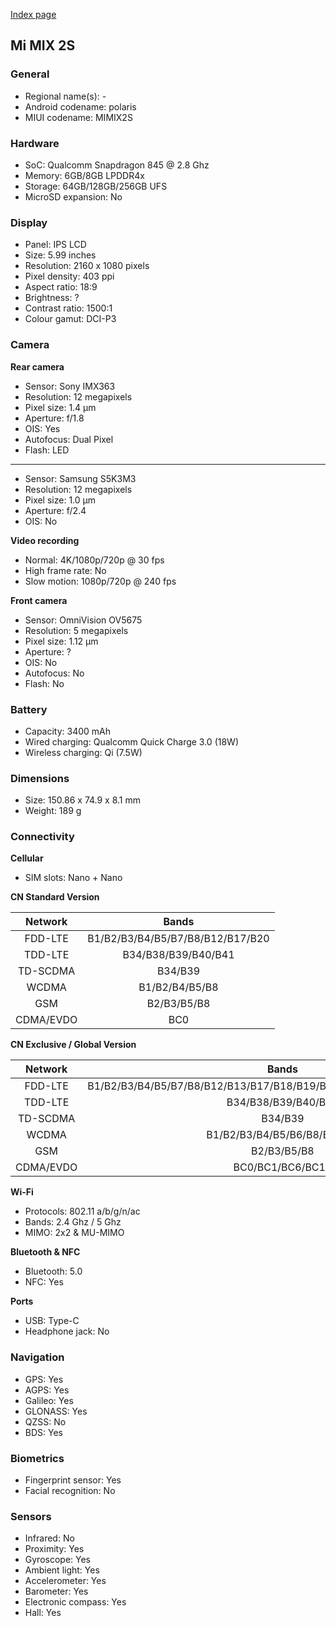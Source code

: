 [Index page](../../)

## Mi MIX 2S

### General

* Regional name(s): -
* Android codename: polaris
* MIUI codename: MIMIX2S

### Hardware

* SoC: Qualcomm Snapdragon 845 @ 2.8 Ghz
* Memory: 6GB/8GB LPDDR4x
* Storage: 64GB/128GB/256GB UFS
* MicroSD expansion: No

### Display

* Panel: IPS LCD
* Size: 5.99 inches
* Resolution: 2160 x 1080 pixels
* Pixel density: 403 ppi
* Aspect ratio: 18:9
* Brightness: ?
* Contrast ratio: 1500:1
* Colour gamut: DCI-P3

### Camera

**Rear camera**

* Sensor: Sony IMX363
* Resolution: 12 megapixels
* Pixel size: 1.4 µm
* Aperture: f/1.8
* OIS: Yes
* Autofocus: Dual Pixel
* Flash: LED

---

* Sensor: Samsung S5K3M3
* Resolution: 12 megapixels
* Pixel size: 1.0 µm
* Aperture: f/2.4
* OIS: No

**Video recording**

* Normal: 4K/1080p/720p @ 30 fps
* High frame rate: No
* Slow motion: 1080p/720p @ 240 fps

**Front camera**

* Sensor: OmniVision OV5675
* Resolution: 5 megapixels
* Pixel size: 1.12 µm
* Aperture: ?
* OIS: No
* Autofocus: No
* Flash: No

### Battery

* Capacity: 3400 mAh
* Wired charging: Qualcomm Quick Charge 3.0 (18W)
* Wireless charging: Qi (7.5W)

### Dimensions

* Size: 150.86 x 74.9 x 8.1 mm
* Weight: 189 g

### Connectivity

**Cellular**

* SIM slots: Nano + Nano

**CN Standard Version**

| Network | Bands |
|:---------:|:--------------------------------:|
| FDD-LTE | B1/B2/B3/B4/B5/B7/B8/B12/B17/B20 |
| TDD-LTE | B34/B38/B39/B40/B41 |
| TD-SCDMA | B34/B39 |
| WCDMA | B1/B2/B4/B5/B8 |
| GSM | B2/B3/B5/B8 |
| CDMA/EVDO | BC0 |

**CN Exclusive / Global Version**

| Network | Bands |
|:---------:|:--------------------------------------------------------------------:|
| FDD-LTE | B1/B2/B3/B4/B5/B7/B8/B12/B13/B17/B18/B19/B20/B25/B26/B27/B28/B29/B30 |
| TDD-LTE | B34/B38/B39/B40/B41 |
| TD-SCDMA | B34/B39 |
| WCDMA | B1/B2/B3/B4/B5/B6/B8/B9/B19 |
| GSM | B2/B3/B5/B8 |
| CDMA/EVDO | BC0/BC1/BC6/BC10 |

**Wi-Fi**

* Protocols: 802.11 a/b/g/n/ac
* Bands: 2.4 Ghz / 5 Ghz
* MIMO: 2x2 & MU-MIMO

**Bluetooth & NFC**

* Bluetooth: 5.0 
* NFC: Yes

**Ports**

* USB: Type-C
* Headphone jack: No

### Navigation

* GPS: Yes
* AGPS: Yes
* Galileo: Yes
* GLONASS: Yes
* QZSS: No
* BDS: Yes

### Biometrics

* Fingerprint sensor: Yes
* Facial recognition: No

### Sensors

* Infrared: No
* Proximity: Yes
* Gyroscope: Yes
* Ambient light: Yes
* Accelerometer: Yes
* Barometer: Yes
* Electronic compass: Yes
* Hall: Yes
